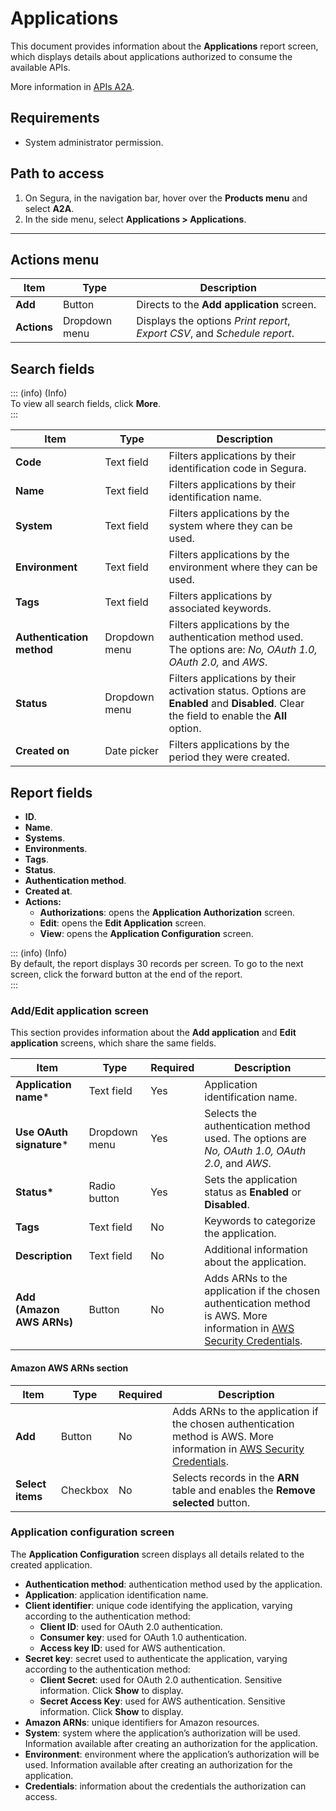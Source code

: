 # Applications


This document provides information about the **Applications** report screen, which displays details about applications authorized to consume the available APIs.

More information in [APIs A2A](/v4/docs/apis-a2a).

## Requirements
* System administrator permission.

## Path to access

1. On Segura, in the navigation bar, hover over the **Products menu** and select **A2A**.  
2. In the side menu, select **Applications \> Applications**.

---

## Actions menu

| Item | Type | Description |
| ----- | ----- | ----- |
| **Add** | Button | Directs to the **Add application** screen. |
| **Actions** | Dropdown menu | Displays the options *Print report*, *Export CSV*, and *Schedule report*. |

## Search fields

::: (info) (Info)  
 To view all search fields, click **More**.  
 :::

| Item | Type | Description |
| ----- | ----- | ----- |
| **Code** | Text field | Filters applications by their identification code in Segura. |
| **Name** | Text field | Filters applications by their identification name. |
| **System** | Text field | Filters applications by the system where they can be used. |
| **Environment** | Text field | Filters applications by the environment where they can be used. |
| **Tags** | Text field | Filters applications by associated keywords. |
| **Authentication method** | Dropdown menu | Filters applications by the authentication method used. The options are: *No, OAuth 1.0, OAuth 2.0,* and *AWS*. |
| **Status** | Dropdown menu | Filters applications by their activation status. Options are **Enabled** and **Disabled**. Clear the field to enable the **All** option. |
| **Created on** | Date picker | Filters applications by the period they were created. |

## Report fields

* **ID**.  
* **Name**.  
* **Systems**.  
* **Environments**.  
* **Tags**.  
* **Status**.  
* **Authentication method**.  
* **Created at**.  
* **Actions:**  
  * **Authorizations**: opens the **Application Authorization** screen.  
  * **Edit**: opens the **Edit Application** screen.  
  * **View**: opens the **Application Configuration** screen.

::: (info) (Info)  
 By default, the report displays 30 records per screen. To go to the next screen, click the forward button at the end of the report.  
:::

### Add/Edit application screen

This section provides information about the **Add application** and **Edit application** screens, which share the same fields.

| Item | Type | Required | Description |
| ----- | ----- | ----- | ----- |
| **Application name**\* | Text field | Yes | Application identification name. |
| **Use OAuth signature**\* | Dropdown menu | Yes | Selects the authentication method used. The options are *No, OAuth 1.0, OAuth 2.0*, and *AWS*. |
| **Status\*** | Radio button | Yes | Sets the application status as **Enabled** or **Disabled**. |
| **Tags** | Text field | No | Keywords to categorize the application. |
| **Description** | Text field | No | Additional information about the application. |
| **Add (Amazon AWS ARNs)** | Button | No | Adds ARNs to the application if the chosen authentication method is AWS. More information in [AWS Security Credentials](https://docs.aws.amazon.com/pt_br/IAM/latest/UserGuide/security-creds.html#access-keys-and-secret-access-keys). |

#### Amazon AWS ARNs section 

| Item | Type | Required | Description |
| ----- | ----- | ----- | ----- |
| **Add** | Button | No | Adds ARNs to the application if the chosen authentication method is AWS. More information in [AWS Security Credentials](https://docs.aws.amazon.com/pt_br/IAM/latest/UserGuide/security-creds.html#access-keys-and-secret-access-keys). |
| **Select items** | Checkbox | No | Selects records in the **ARN** table and enables the **Remove selected** button. |

### Application configuration screen

The **Application Configuration** screen displays all details related to the created application.

* **Authentication method**: authentication method used by the application.  
* **Application**: application identification name.  
* **Client identifier**: unique code identifying the application, varying according to the authentication method:  
  * **Client ID**: used for OAuth 2.0 authentication.  
  * **Consumer key**: used for OAuth 1.0 authentication.  
  * **Access key ID**: used for AWS authentication.  
* **Secret key**: secret used to authenticate the application, varying according to the authentication method:  
  * **Client Secret**: used for OAuth 2.0 authentication. Sensitive information. Click **Show** to display.  
  * **Secret Access Key**: used for AWS authentication. Sensitive information. Click **Show** to display.  
* **Amazon ARNs**: unique identifiers for Amazon resources.  
* **System**: system where the application’s authorization will be used. Information available after creating an authorization for the application.  
* **Environment**: environment where the application’s authorization will be used. Information available after creating an authorization for the application.  
* **Credentials**: information about the credentials the authorization can access.

